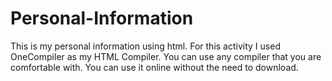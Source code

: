 # Personal-Information
This is my personal information using html. 
For this activity I used OneCompiler as my HTML Compiler.
You can use any compiler that you are comfortable with. You can use it online without the need to download.
